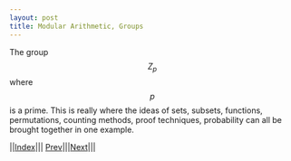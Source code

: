 ```yaml
---
layout: post
title: Modular Arithmetic, Groups
---
```


The group $$Z_p$$ where $$p$$ is a prime.
This is really where the ideas of sets, subsets, functions, permutations, counting methods, proof techniques, probability can all be brought together in one example.

||[Index](../../../)||| [Prev](../subgroups)|||[Next](../../../)|||
